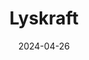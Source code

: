 ---  
layout: startup_page  
title: "Lyskraft"  
id: "lyskraft.com"  
permalink: "/lyskraftlyskraft.com04262024/"  
website: "https://www.lyskraft.com/"  
funding_round: "Seed"  
funding_amount: "$26M"  
investors: "Peak XV Partners, Prosus, Sofina, Partners of DST Global, Deep Kalra, Rajesh Magow, Deepinder Goyal"  
about: "Lyskraft is an omnichannel fashion and lifestyle platform offering a curated selection of women's fashion brands and designers. It combines online retail with physical pop-up stores, emphasizing the importance of in-person experience for premium fashion. The startup aims to leverage India's strengths in fabrics and manufacturing to become a global player."  
markets: "Fashion, Lifestyle, Shopping"  
hq: "Gurugram, Haryana, India"  
founded_year: "2023"  
linkedin: "https://in.linkedin.com/company/lyskraft-india-pvt-ltd"  
twitter: ""  
instagram: ""  
facebook: ""  
crunchbase: "https://www.crunchbase.com/organization/lyskraft"  
pitchbook: "https://pitchbook.com/profiles/company/596322-55"  

date_display: "26-Apr-2024"  
date: "2024-04-26"

# SEO Optimization  
meta_title: "Lyskraft - Seed Funding ($26M)"  
meta_description: "Lyskraft, Lyskraft is an omnichannel fashion and lifestyle platform offering a curated selection of women's fashion brands and designers. It combines online ret..."  
meta_keywords: "Lyskraft, Fashion, Lifestyle, Shopping, Seed funding"  
canonical_url: "https://startup.projectstartups.com/lyskraftlyskraft.com04262024/"  
---
